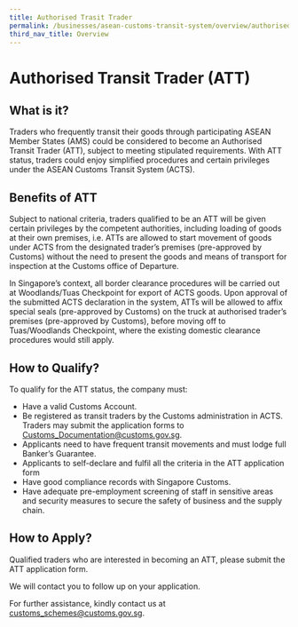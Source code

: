 ```yaml
---
title: Authorised Trasit Trader
permalink: /businesses/asean-customs-transit-system/overview/authorised-transit-trader
third_nav_title: Overview
---
```


# Authorised Transit Trader (ATT)

## What is it?

Traders who frequently transit their goods through participating ASEAN Member States (AMS)
could be considered to become an Authorised Transit Trader (ATT), subject to meeting stipulated
requirements. With ATT status, traders could enjoy simplified procedures and certain privileges
under the ASEAN Customs Transit System (ACTS).

## Benefits of ATT

Subject to national criteria, traders qualified to be an ATT will be given certain privileges by the
competent authorities, including loading of goods at their own premises, i.e. ATTs are allowed to
start movement of goods under ACTS from the designated trader’s premises (pre-approved by
Customs) without the need to present the goods and means of transport for inspection at the
Customs office of Departure.

In Singapore’s context, all border clearance procedures will be carried out at Woodlands/Tuas
Checkpoint for export of ACTS goods. Upon approval of the submitted ACTS declaration in the
system, ATTs will be allowed to affix special seals (pre-approved by Customs) on the truck at
authorised trader’s premises (pre-approved by Customs), before moving off to Tuas/Woodlands
Checkpoint, where the existing domestic clearance procedures would still apply.

## How to Qualify?

To qualify for the ATT status, the company must:

- Have a valid Customs Account.
- Be registered as transit traders by the Customs administration in ACTS. Traders may submit the application forms to Customs_Documentation@customs.gov.sg.
- Applicants need to have frequent transit movements and must lodge full Banker’s Guarantee.
- Applicants to self-declare and fulfil all the criteria in the ATT application form
- Have good compliance records with Singapore Customs.
- Have adequate pre-employment screening of staff in sensitive areas and security measures to secure the safety of business and the supply chain.

## How to Apply?

Qualified traders who are interested in becoming an ATT, please submit the ATT application form.

We will contact you to follow up on your application.

For further assistance, kindly contact us at customs_schemes@customs.gov.sg.
